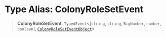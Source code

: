 # Type Alias: ColonyRoleSetEvent

> **ColonyRoleSetEvent**: `TypedEvent`\<\[`string`, `string`, `BigNumber`, `number`, `boolean`\], [`ColonyRoleSetEventObject`](../interfaces/ColonyRoleSetEventObject.md)\>
